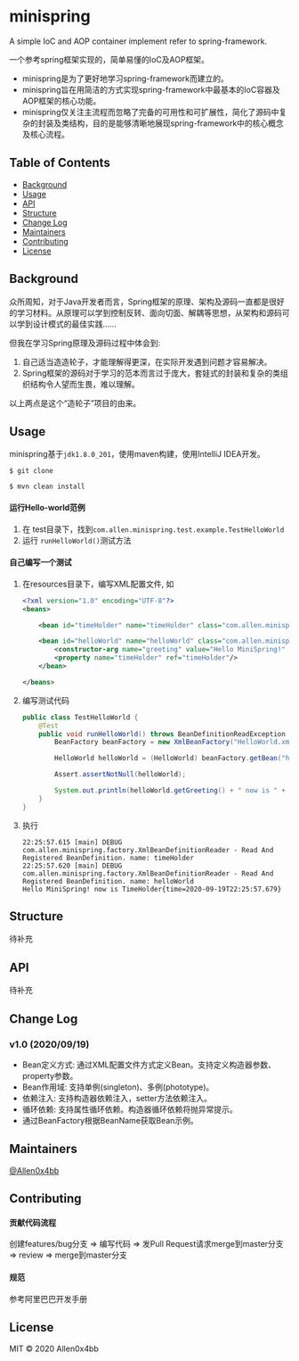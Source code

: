 # minispring


A simple IoC and AOP container implement refer to spring-framework.

一个参考spring框架实现的，简单易懂的IoC及AOP框架。


- minispring是为了更好地学习spring-framework而建立的。
- minispring旨在用简洁的方式实现spring-framework中最基本的IoC容器及AOP框架的核心功能。
- minispring仅关注主流程而忽略了完备的可用性和可扩展性，简化了源码中复杂的封装及类结构，目的是能够清晰地展现spring-framework中的核心概念及核心流程。

## Table of Contents

- [Background](#background)
- [Usage](#usage)
- [API](#api)
- [Structure](#structure)
- [Change Log](#change-log)
- [Maintainers](#maintainers)
- [Contributing](#contributing)
- [License](#license)

## Background
众所周知，对于Java开发者而言，Spring框架的原理、架构及源码一直都是很好的学习材料。从原理可以学到控制反转、面向切面、解耦等思想，从架构和源码可以学到设计模式的最佳实践......

但我在学习Spring原理及源码过程中体会到:
1. 自己适当造造轮子，才能理解得更深，在实际开发遇到问题才容易解决。 
2. Spring框架的源码对于学习的范本而言过于庞大，套娃式的封装和复杂的类组织结构令人望而生畏，难以理解。


以上两点是这个“造轮子”项目的由来。

## Usage
minispring基于`jdk1.8.0_201`，使用maven构建，使用IntelliJ IDEA开发。

``` shell
$ git clone 

$ mvn clean install
```

#### 运行Hello-world范例

1. 在 test目录下，找到`com.allen.minispring.test.example.TestHelloWorld`
2. 运行 `runHelloWorld()`测试方法

#### 自己编写一个测试

1. 在resources目录下，编写XML配置文件, 如 

    ```xml
    <?xml version="1.0" encoding="UTF-8"?>
    <beans>

        <bean id="timeHolder" name="timeHolder" class="com.allen.minispring.test.example.TimeHolder" scope="prototype"/>
    
        <bean id="helloWorld" name="helloWorld" class="com.allen.minispring.test.example.HelloWorld">
            <constructor-arg name="greeting" value="Hello MiniSpring!" class="java.lang.String"/>
            <property name="timeHolder" ref="timeHolder"/>
        </bean>

    </beans>
    ```
2. 编写测试代码

    ```java
    public class TestHelloWorld {
        @Test
        public void runHelloWorld() throws BeanDefinitionReadException {
            BeanFactory beanFactory = new XmlBeanFactory("HelloWorld.xml");

            HelloWorld helloWorld = (HelloWorld) beanFactory.getBean("helloWorld");

            Assert.assertNotNull(helloWorld);

            System.out.println(helloWorld.getGreeting() + " now is " + helloWorld.getTimeHolder());
        }
    }

    ```

3. 执行

    ``` shell
    22:25:57.615 [main] DEBUG com.allen.minispring.factory.XmlBeanDefinitionReader - Read And Registered BeanDefinition. name: timeHolder
    22:25:57.620 [main] DEBUG com.allen.minispring.factory.XmlBeanDefinitionReader - Read And Registered BeanDefinition. name: helloWorld
    Hello MiniSpring! now is TimeHolder{time=2020-09-19T22:25:57.679}
    ```

## Structure

待补充



## API

待补充



## Change Log

### v1.0 (2020/09/19)

- Bean定义方式: 通过XML配置文件方式定义Bean。支持定义构造器参数、property参数。
- Bean作用域: 支持单例(singleton)、多例(phototype)。
- 依赖注入: 支持构造器依赖注入，setter方法依赖注入。
- 循环依赖: 支持属性循环依赖。构造器循环依赖将抛异常提示。
- 通过BeanFactory根据BeanName获取Bean示例。



## Maintainers

[@Allen0x4bb](https://github.com/Allen0x4bb)

## Contributing

#### 贡献代码流程

创建features/bug分支 => 编写代码 => 发Pull Request请求merge到master分支 => review => merge到master分支

#### 规范

参考阿里巴巴开发手册

## License

MIT © 2020 Allen0x4bb
